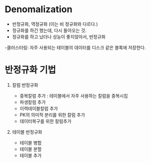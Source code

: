 # Denomalization
- 반정규화, 역정규화 (이는 비 정규화와 다르다.)
- 정규화를 하긴 했는데, 다시 돌아오는 것.
- 정규화를 하고 났더나 성능이 좋지않아서, 반정규화

-클러스터링: 자주 사용되는 테이블의 데이터를 디스크 같은 블록에 저장한다.

# 반정규화 기법
1. 칼럼 반정규화
   - 중복칼럼 추가 : 테이블에서 자주 사용하는 칼럼을 중복시킴
   - 파생칼럼 추가
   - 이력테이블칼럼 추가
   - PK의 의미적 분리를 위한 칼럼 추가
   - 데이터복구를 위한 칼럼추가
  

2. 테이블 반정규화
   - 테이블 병합
   - 테이블 분할
   - 테이블 추가

